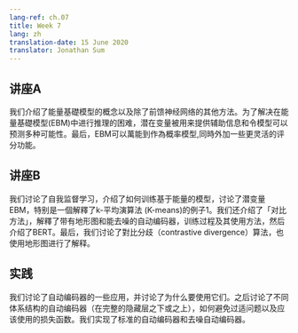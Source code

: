 ```yaml
---
lang-ref: ch.07
title: Week 7
lang: zh
translation-date: 15 June 2020
translator: Jonathan Sum
---
```


## 讲座A

我们介绍了能量基礎模型的概念以及除了前馈神经网络的其他方法。为了解决在能量基礎模型(EBM)中进行推理的困难，潜在变量被用来提供辅助信息和令模型可以预测多种可能性。最后，EBM可以萬能到作為概率模型,同時外加一些更灵活的评分功能。


## 讲座B

我们讨论了自我监督学习，介绍了如何训练基于能量的模型，讨论了潜变量EBM，特别是一個解釋了k-平均演算法 (K-means)的例子1。我们还介绍了「对比方法」，解釋了带有地形图和能去噪的自动编码器，训练过程及其使用方法，然后介绍了BERT。最后，我们讨论了對比分歧（contrastive divergence）算法，也使用地形图进行了解释。

## 实践
我们讨论了自动编码器的一些应用，并讨论了为什么要使用它们。之后讨论了不同体系结构的自动编码器（在完整的隐藏层之下或之上），如何避免过适问题以及应该使用的损失函数。我们实现了标准的自动编码器和去噪自动编码器。
